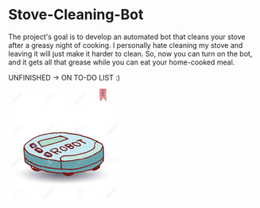 # Stove-Cleaning-Bot
The project's goal is to develop an automated bot that cleans your stove after a greasy night of cooking. I personally hate cleaning my stove and leaving it will just make it harder to clean. So, now you can turn on the bot, and it gets all that grease while you can eat your home-cooked meal.

UNFINISHED -> ON TO-DO LIST :)

![](Host-img/images.jpeg)
